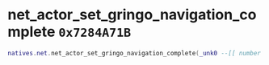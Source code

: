 # net_actor_set_gringo_navigation_complete `0x7284A71B`

```lua
natives.net.net_actor_set_gringo_navigation_complete(_unk0 --[[ number ]], _unk1 --[[ number ]])
```